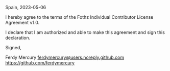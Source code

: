 Spain, 2023-05-06

I hereby agree to the terms of the Fothz Individual Contributor License
Agreement v1.0.

I declare that I am authorized and able to make this agreement and sign this
declaration.

Signed,

Ferdy Mercury ferdymercury@users.noreply.github.com https://github.com/ferdymercury
